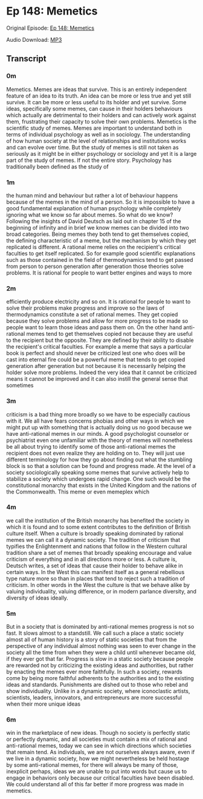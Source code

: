 # Ep 148: Memetics

Original Episode: [Ep 148: Memetics](https://www.podbean.com/site/EpisodeDownload/PB12C3393TJHWE)

Audio Download: [MP3](https://mcdn.podbean.com/mf/download/866k6g/Memetics_Podcast6hrp3.mp3)

## Transcript

### 0m

Memetics. Memes are ideas that survive. This is an entirely independent feature of an idea to its truth. An idea can be more or less true and yet still survive. It can be more or less useful to its holder and yet survive. Some ideas, specifically some memes, can cause in their holders behaviours which actually are detrimental to their holders and can actively work against them, frustrating their capacity to solve their own problems. Memetics is the scientific study of memes. Memes are important to understand both in terms of individual psychology as well as in sociology. The understanding of how human society at the level of relationships and institutions works and can evolve over time. But the study of memes is still not taken as seriously as it might be in either psychology or sociology and yet it is a large part of the study of memes. If not the entire story. Psychology has traditionally been defined as the study of

### 1m

the human mind and behaviour but rather a lot of behaviour happens because of the memes in the mind of a person. So it is impossible to have a good fundamental explanation of human psychology while completely ignoring what we know so far about memes. So what do we know? Following the insights of David Deutsch as laid out in chapter 15 of the beginning of infinity and in brief we know memes can be divided into two broad categories. Being memes they both tend to get themselves copied, the defining characteristic of a meme, but the mechanism by which they get replicated is different. A rational meme relies on the recipient's critical faculties to get itself replicated. So for example good scientific explanations such as those contained in the field of thermodynamics tend to get passed from person to person generation after generation those theories solve problems. It is rational for people to want better engines and ways to more

### 2m

efficiently produce electricity and so on. It is rational for people to want to solve their problems make progress and improve so the laws of thermodynamics constitute a set of rational memes. They get copied because they solve problems and allow for more progress to be made so people want to learn those ideas and pass them on. On the other hand anti-rational memes tend to get themselves copied not because they are useful to the recipient but the opposite. They are defined by their ability to disable the recipient's critical faculties. For example a meme that says a particular book is perfect and should never be criticized lest one who does will be cast into eternal fire could be a powerful meme that tends to get copied generation after generation but not because it is necessarily helping the holder solve more problems. Indeed the very idea that it cannot be criticized means it cannot be improved and it can also instill the general sense that sometimes

### 3m

criticism is a bad thing more broadly so we have to be especially cautious with it. We all have fears concerns phobias and other ways in which we might put up with something that is actually doing us no good because we have anti-rational memes in our minds. A good psychologist counselor or psychiatrist even one unfamiliar with the theory of memes will nonetheless be all about trying to identify some of those anti-rational memes the recipient does not even realize they are holding on to. They will just use different terminology for how they go about finding out what the stumbling block is so that a solution can be found and progress made. At the level of a society sociologically speaking some memes that survive actively help to stabilize a society which undergoes rapid change. One such would be the constitutional monarchy that exists in the United Kingdom and the nations of the Commonwealth. This meme or even memeplex which

### 4m

we call the institution of the British monarchy has benefited the society in which it is found and to some extent contributes to the definition of British culture itself. When a culture is broadly speaking dominated by rational memes we can call it a dynamic society. The tradition of criticism that typifies the Enlightenment and nations that follow in the Western cultural tradition share a set of memes that broadly speaking encourage and value criticism of everything and in all directions more or less. A culture is, Deutsch writes, a set of ideas that cause their holder to behave alike in certain ways. In the West this can manifest itself as a general rebellious type nature more so than in places that tend to reject such a tradition of criticism. In other words in the West the culture is that we behave alike by valuing individuality, valuing difference, or in modern parlance diversity, and diversity of ideas ideally.

### 5m

But in a society that is dominated by anti-rational memes progress is not so fast. It slows almost to a standstill. We call such a place a static society almost all of human history is a story of static societies that from the perspective of any individual almost nothing was seen to ever change in the society all the time from when they were a child until whenever became old, if they ever got that far. Progress is slow in a static society because people are rewarded not by criticizing the existing ideas and authorities, but rather by enacting the memes ever more faithfully. In such a society, rewards come by being more faithful adherents to the authorities and to the existing ideas and standards. Punishments are dished out to those who rebel and show individuality. Unlike in a dynamic society, where iconoclastic artists, scientists, leaders, innovators, and entrepreneurs are more successful when their more unique ideas

### 6m

win in the marketplace of new ideas. Though no society is perfectly static or perfectly dynamic, and all societies must contain a mix of rational and anti-rational memes, today we can see in which directions which societies that remain tend. As individuals, we are not ourselves always aware, even if we live in a dynamic society, how we might nevertheless be held hostage by some anti-rational memes, for there will always be many of those, inexplicit perhaps, ideas we are unable to put into words but cause us to engage in behaviors only because our critical faculties have been disabled. We could understand all of this far better if more progress was made in memetics.

